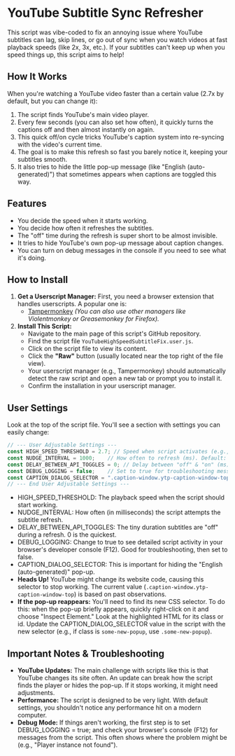 # YouTube Subtitle Sync Refresher

This script was vibe-coded to fix an annoying issue where YouTube subtitles can lag, skip lines, or go out of sync when you watch videos at fast playback speeds (like 2x, 3x, etc.). If your subtitles can't keep up when you speed things up, this script aims to help!

## How It Works

When you're watching a YouTube video faster than a certain value (2.7x by default, but you can change it):
1. The script finds YouTube's main video player.
2. Every few seconds (you can also set how often), it quickly turns the captions off and then almost instantly on again.
3. This quick off/on cycle tricks YouTube's caption system into re-syncing with the video's current time.
4. The goal is to make this refresh so fast you barely notice it, keeping your subtitles smooth.
5. It also tries to hide the little pop-up message (like "English (auto-generated)") that sometimes appears when captions are toggled this way.

## Features

* You decide the speed when it starts working.
* You decide how often it refreshes the subtitles.
* The "off" time during the refresh is super short to be almost invisible.
* It tries to hide YouTube's own pop-up message about caption changes.
* You can turn on debug messages in the console if you need to see what it's doing.

## How to Install

1.  **Get a Userscript Manager:** First, you need a browser extension that handles userscripts. A popular one is:
    * [Tampermonkey](https://www.tampermonkey.net/) 
      *(You can also use other managers like Violentmonkey or Greasemonkey for Firefox).*
2.  **Install This Script:**
    * Navigate to the main page of this script's GitHub repository.
    * Find the script file `YouTubeHighSpeedSubtitleFix.user.js`.
    * Click on the script file to view its content.
    * Click the **"Raw"** button (usually located near the top right of the file view).
    * Your userscript manager (e.g., Tampermonkey) should automatically detect the raw script and open a new tab or prompt you to install it.
    * Confirm the installation in your userscript manager.
    
## User Settings

Look at the top of the script file. You'll see a section with settings you can easily change:

```javascript
// --- User Adjustable Settings ---
const HIGH_SPEED_THRESHOLD = 2.7; // Speed when script activates (e.g., 2.7 means 2.7x or faster).
const NUDGE_INTERVAL = 1000;    // How often to refresh (ms). Default: 1000ms = 1 second.
const DELAY_BETWEEN_API_TOGGLES = 0; // Delay between "off" & "on" (ms). Default: 0 (as fast as possible).
const DEBUG_LOGGING = false;    // Set to true for troubleshooting messages in the console (F12).
const CAPTION_DIALOG_SELECTOR = ".caption-window.ytp-caption-window-top"; // CSS for hiding YouTube's caption change pop-up.
// --- End User Adjustable Settings ---
```

* HIGH_SPEED_THRESHOLD: The playback speed when the script should start working.
* NUDGE_INTERVAL: How often (in milliseconds) the script attempts the subtitle refresh.
* DELAY_BETWEEN_API_TOGGLES: The tiny duration subtitles are "off" during a refresh. 0 is the quickest.
* DEBUG_LOGGING: Change to true to see detailed script activity in your browser's developer console (F12). Good for troubleshooting, then set to false.
* CAPTION_DIALOG_SELECTOR: This is important for hiding the "English (auto-generated)" pop-up.
* **Heads Up!** YouTube might change its website code, causing this selector to stop working. The current value (`.caption-window.ytp-caption-window-top`) is based on past observations.
* **If the pop-up reappears:** You'll need to find its new CSS selector. To do this: when the pop-up briefly appears, quickly right-click on it and choose "Inspect Element." Look at the highlighted HTML for its class or id. Update the CAPTION_DIALOG_SELECTOR value in the script with the new selector (e.g., if class is `some-new-popup`, use `.some-new-popup`).

## Important Notes & Troubleshooting

* **YouTube Updates:** The main challenge with scripts like this is that YouTube changes its site often. An update can break how the script finds the player or hides the pop-up. If it stops working, it might need adjustments.
* **Performance:** The script is designed to be very light. With default settings, you shouldn't notice any performance hit on a modern computer.
* **Debug Mode:** If things aren't working, the first step is to set DEBUG_LOGGING = true; and check your browser's console (F12) for messages from the script. This often shows where the problem might be (e.g., "Player instance not found").
